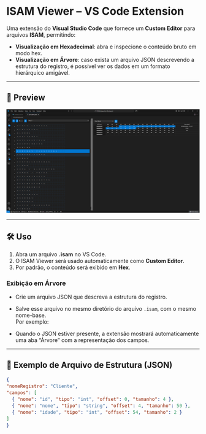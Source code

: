 # ISAM Viewer – VS Code Extension

Uma extensão do **Visual Studio Code** que fornece um **Custom Editor** para arquivos **ISAM**, permitindo:

- **Visualização em Hexadecimal**: abra e inspecione o conteúdo bruto em modo hex.
- **Visualização em Árvore**: caso exista um arquivo JSON descrevendo a estrutura do registro, é possível ver os dados em um formato hierárquico amigável.

---

## 📸 Preview

<!-- Substitua o caminho abaixo pelo arquivo real da imagem que você vai adicionar -->
![Preview do ISAM Viewer](images/preview.png)

---

## 🛠️ Uso

1. Abra um arquivo **.isam** no VS Code.
2. O ISAM Viewer será usado automaticamente como **Custom Editor**.
3. Por padrão, o conteúdo será exibido em **Hex**.

### Exibição em Árvore

- Crie um arquivo JSON que descreva a estrutura do registro.
- Salve esse arquivo no mesmo diretório do arquivo `.isam`, com o mesmo nome-base.  
  Por exemplo:

- Quando o JSON estiver presente, a extensão mostrará automaticamente uma aba “Árvore” com a representação dos campos.

---

## 🧩 Exemplo de Arquivo de Estrutura (JSON)

<!-- Substitua este bloco pelo seu exemplo real -->
```json
{
"nomeRegistro": "Cliente",
"campos": [
  { "nome": "id", "tipo": "int", "offset": 0, "tamanho": 4 },
  { "nome": "nome", "tipo": "string", "offset": 4, "tamanho": 50 },
  { "nome": "idade", "tipo": "int", "offset": 54, "tamanho": 2 }
]
}

